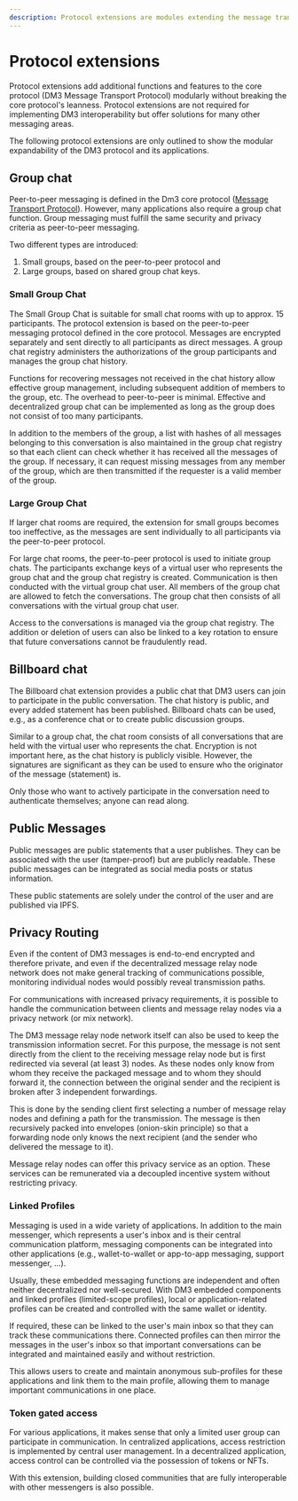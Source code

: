 ```yaml
---
description: Protocol extensions are modules extending the message transport protocol.
---
```


# Protocol extensions

Protocol extensions add additional functions and features to the core protocol (DM3 Message Transport Protocol) modularly without breaking the core protocol's leanness. Protocol extensions are not required for implementing DM3 interoperability but offer solutions for many other messaging areas.

The following protocol extensions are only outlined to show the modular expandability of the DM3 protocol and its applications.

##

## **Group chat**

Peer-to-peer messaging is defined in the Dm3 core protocol ([Message Transport Protocol](../)). However, many applications also require a group chat function. Group messaging must fulfill the same security and privacy criteria as peer-to-peer messaging.

Two different types are introduced:&#x20;

1. Small groups, based on the peer-to-peer protocol and&#x20;
2. Large groups, based on shared group chat keys.

### Small Group Chat

The Small Group Chat is suitable for small chat rooms with up to approx. 15 participants. The protocol extension is based on the peer-to-peer messaging protocol defined in the core protocol. Messages are encrypted separately and sent directly to all participants as direct messages. A group chat registry administers the authorizations of the group participants and manages the group chat history.

Functions for recovering messages not received in the chat history allow effective group management, including subsequent addition of members to the group, etc. The overhead to peer-to-peer is minimal. Effective and decentralized group chat can be implemented as long as the group does not consist of too many participants.

In addition to the members of the group, a list with hashes of all messages belonging to this conversation is also maintained in the group chat registry so that each client can check whether it has received all the messages of the group. If necessary, it can request missing messages from any member of the group, which are then transmitted if the requester is a valid member of the group.

### Large Group Chat

If larger chat rooms are required, the extension for small groups becomes too ineffective, as the messages are sent individually to all participants via the peer-to-peer protocol.&#x20;

For large chat rooms, the peer-to-peer protocol is used to initiate group chats. The participants exchange keys of a virtual user who represents the group chat and the group chat registry is created. Communication is then conducted with the virtual group chat user. All members of the group chat are allowed to fetch the conversations. The group chat then consists of all conversations with the virtual group chat user.&#x20;

Access to the conversations is managed via the group chat registry. The addition or deletion of users can also be linked to a key rotation to ensure that future conversations cannot be fraudulently read.

## **Billboard chat**

The Billboard chat extension provides a public chat that DM3 users can join to participate in the public conversation. The chat history is public, and every added statement has been published. Billboard chats can be used, e.g., as a conference chat or to create public discussion groups.

Similar to a group chat, the chat room consists of all conversations that are held with the virtual user who represents the chat. Encryption is not important here, as the chat history is publicly visible. However, the signatures are significant as they can be used to ensure who the originator of the message (statement) is.&#x20;

Only those who want to actively participate in the conversation need to authenticate themselves; anyone can read along.

## **Public Messages**

Public messages are public statements that a user publishes. They can be associated with the user (tamper-proof) but are publicly readable. These public messages can be integrated as social media posts or status information.

These public statements are solely under the control of the user and are published via IPFS.

## **Privacy Routing**

Even if the content of DM3 messages is end-to-end encrypted and therefore private, and even if the decentralized message relay node network does not make general tracking of communications possible, monitoring individual nodes would possibly reveal transmission paths.&#x20;

For communications with increased privacy requirements, it is possible to handle the communication between clients and message relay nodes via a privacy network (or mix network).&#x20;

The DM3 message relay node network itself can also be used to keep the transmission information secret. For this purpose, the message is not sent directly from the client to the receiving message relay node but is first redirected via several (at least 3) nodes. As these nodes only know from whom they receive the packaged message and to whom they should forward it, the connection between the original sender and the recipient is broken after 3 independent forwardings.

This is done by the sending client first selecting a number of message relay nodes and defining a path for the transmission. The message is then recursively packed into envelopes (onion-skin principle) so that a forwarding node only knows the next recipient (and the sender who delivered the message to it).

Message relay nodes can offer this privacy service as an option. These services can be remunerated via a decoupled incentive system without restricting privacy.

### **Linked Profiles**

Messaging is used in a wide variety of applications. In addition to the main messenger, which represents a user's inbox and is their central communication platform, messaging components can be integrated into other applications (e.g., wallet-to-wallet or app-to-app messaging, support messenger, ...).&#x20;

Usually, these embedded messaging functions are independent and often neither decentralized nor well-secured. With DM3 embedded components and linked profiles (limited-scope profiles), local or application-related profiles can be created and controlled with the same wallet or identity.&#x20;

If required, these can be linked to the user's main inbox so that they can track these communications there. Connected profiles can then mirror the messages in the user's inbox so that important conversations can be integrated and maintained easily and without restriction.

This allows users to create and maintain anonymous sub-profiles for these applications and link them to the main profile, allowing them to manage important communications in one place.

### **Token gated access**

For various applications, it makes sense that only a limited user group can participate in communication. In centralized applications, access restriction is implemented by central user management. In a decentralized application, access control can be controlled via the possession of tokens or NFTs.

With this extension, building closed communities that are fully interoperable with other messengers is also possible.
